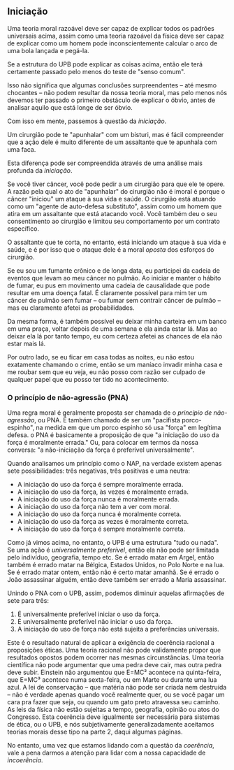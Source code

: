 ## Iniciação

Uma teoria moral razoável deve ser capaz de explicar todos os padrões universais acima, assim como uma teoria razoável da física deve ser capaz de explicar como um homem pode inconscientemente calcular o arco de uma bola lançada e pegá-la.

Se a estrutura do UPB pode explicar as coisas acima, então ele terá certamente passado pelo menos do teste de "senso comum".

Isso não significa que algumas conclusões surpreendentes – até mesmo chocantes – não podem resultar da nossa teoria moral, mas pelo menos nós devemos ter passado o primeiro obstáculo de explicar o óbvio, antes de analisar aquilo que está longe de ser óbvio.

Com isso em mente, passemos à questão da *iniciação*.

Um cirurgião pode te "apunhalar" com um bisturi, mas é fácil compreender que a ação dele é muito diferente de um assaltante que te apunhala com uma faca.

Esta diferença pode ser compreendida através de uma análise mais profunda da *iniciação*.

Se você tiver câncer, você pode pedir a um cirurgião para que ele te opere. A razão pela qual o ato de "apunhalar" do cirurgião não é imoral é porque o câncer "iniciou" um ataque à sua vida e saúde. O cirurgião está atuando como um "agente de auto-defesa substituto", assim como um homem que atira em um assaltante que está atacando você. Você também deu o seu consentimento ao cirurgião e limitou seu comportamento por um contrato específico.

O assaltante que te corta, no entanto, está iniciando um ataque à sua vida e saúde, e é por isso que o ataque dele é a moral *oposta* dos esforços do cirurgião.

Se eu sou um fumante crônico e de longa data, eu participei da cadeia de eventos que levam ao meu câncer no pulmão. Ao iniciar e manter o hábito de fumar, eu pus em movimento uma cadeia de causalidade que pode resultar em uma doença fatal. É claramente possível para mim ter um câncer de pulmão sem fumar – ou fumar sem contrair câncer de pulmão – mas eu claramente afetei as probabilidades.

Da mesma forma, é também possível eu deixar minha carteira em um banco em uma praça, voltar depois de uma semana e ela ainda estar lá. Mas ao deixar ela lá por tanto tempo, eu com certeza afetei as chances de ela não estar mais lá.

Por outro lado, se eu ficar em casa todas as noites, eu não estou exatamente chamando o crime, então se um maníaco invadir minha casa e me roubar sem que eu veja, eu não posso com razão ser culpado de qualquer papel que eu posso ter tido no acontecimento.

### O princípio de não-agressão (PNA)

Uma regra moral é geralmente proposta ser chamada de o *princípio de não-agressão*, ou PNA. É também chamado de ser um "pacifista porco-espinho", na medida em que um porco espinho só usa "força" em legítima defesa. o PNA é basicamente a proposição de que "a iniciação do uso da força é moralmente errada." Ou, para colocar em termos da nossa conversa: "a não-iniciação da força é preferível universalmente".

Quando analisamos um princípio como o NAP, na verdade existem apenas sete possibilidades: três negativas, três positivas e uma neutra:

- A iniciação do uso da força é sempre moralmente errada.
- A iniciação do uso da força, às vezes é moralmente errada.
- A iniciação do uso da força nunca é moralmente errada.
- A iniciação do uso da força não tem a ver com moral.
- A iniciação do uso da força nunca é moralmente correta.
- A iniciação do uso da força as vezes é moralmente correta.
- A iniciação do uso da força é sempre moralmente correta.

Como já vimos acima, no entanto, o UPB é uma estrutura "tudo ou nada". Se uma ação é *universalmente preferível*, então ela não pode ser limitada pelo indivíduo, geografia, tempo etc. Se é errado matar em Argel, então também é errado matar na Bélgica, Estados Unidos, no Polo Norte e na lua. Se é errado matar ontem, então não é certo matar amanhã. Se é errado o João assassinar alguém, então deve também ser errado a Maria assassinar.

Unindo o PNA com o UPB, assim, podemos diminuir aquelas afirmações de sete para três:

1. É universalmente preferível iniciar o uso da força.
2. É universalmente preferível não iniciar o uso da força.
3. A iniciação do uso de força não está sujeita a preferências universais.

Este é o resultado natural de aplicar a exigência de coerência racional a proposições éticas. Uma teoria racional não pode validamente propor que resultados opostos podem ocorrer nas mesmas circunstâncias. Uma teoria científica não pode argumentar que uma pedra deve cair, mas outra pedra deve subir. Einstein não argumentou que E=MC² acontece na quinta-feira, que E=MC³ acontece numa sexta-feira, ou em Marte ou durante uma lua azul. A lei de conservação – que matéria não pode ser criada nem destruída – não é verdade apenas quando você realmente quer, ou se você pagar um cara pra fazer que seja, ou quando um gato preto atravessa seu caminho. As leis da física não estão sujeitas a tempo, geografia, opinião ou atos do Congresso. Esta coerência deve igualmente ser necessária para sistemas de ética, ou o UPB, e nós subjetivamente generalizadamente aceitamos teorias morais desse tipo na parte 2, daqui algumas páginas.

No entanto, uma vez que estamos lidando com a questão da *coerência*, vale a pena darmos a atenção para lidar com a nossa capacidade de *incoerência*.
